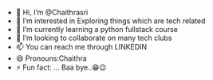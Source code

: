 - 👋 Hi, I’m @Chaithrasri
- 👀 I’m interested in Exploring things which are tech related
- 🌱 I’m currently learning a python fullstack course 
- 💞️ I’m looking to collaborate on many tech clubs
- 📫 You can reach me through LINKEDIN 
- 😄 Pronouns:Chaithra
- ⚡ Fun fact: ... Baa bye..😁😉

<!---
Chaithrasri/Chaithrasri is a ✨ special ✨ repository because its `README.md` (this file) appears on your GitHub profile.
You can click the Preview link to take a look at your changes.
--->
